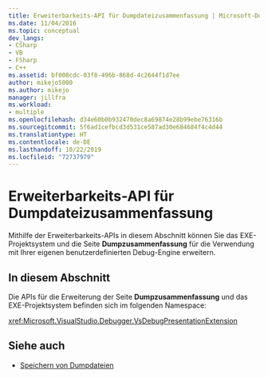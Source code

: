 ```yaml
---
title: Erweiterbarkeits-API für Dumpdateizusammenfassung | Microsoft-Dokumentation
ms.date: 11/04/2016
ms.topic: conceptual
dev_langs:
- CSharp
- VB
- FSharp
- C++
ms.assetid: bf008cdc-03f8-496b-868d-4c2644f1d7ee
author: mikejo5000
ms.author: mikejo
manager: jillfra
ms.workload:
- multiple
ms.openlocfilehash: d34e60b0b932470dec8a69874e28b99ebe76316b
ms.sourcegitcommit: 5f6ad1cefbcd3d531ce587ad30e684684f4c4d44
ms.translationtype: HT
ms.contentlocale: de-DE
ms.lasthandoff: 10/22/2019
ms.locfileid: "72737979"
---
```

# <a name="dump-file-summary-extensibility-api"></a>Erweiterbarkeits-API für Dumpdateizusammenfassung
Mithilfe der Erweiterbarkeits-APIs in diesem Abschnitt können Sie das EXE-Projektsystem und die Seite **Dumpzusammenfassung** für die Verwendung mit Ihrer eigenen benutzerdefinierten Debug-Engine erweitern.

## <a name="in-this-section"></a>In diesem Abschnitt
 Die APIs für die Erweiterung der Seite **Dumpzusammenfassung** und das EXE-Projektsystem befinden sich im folgenden Namespace:

 <xref:Microsoft.VisualStudio.Debugger.VsDebugPresentationExtension>

## <a name="see-also"></a>Siehe auch
- [Speichern von Dumpdateien](../debugger/using-dump-files.md)